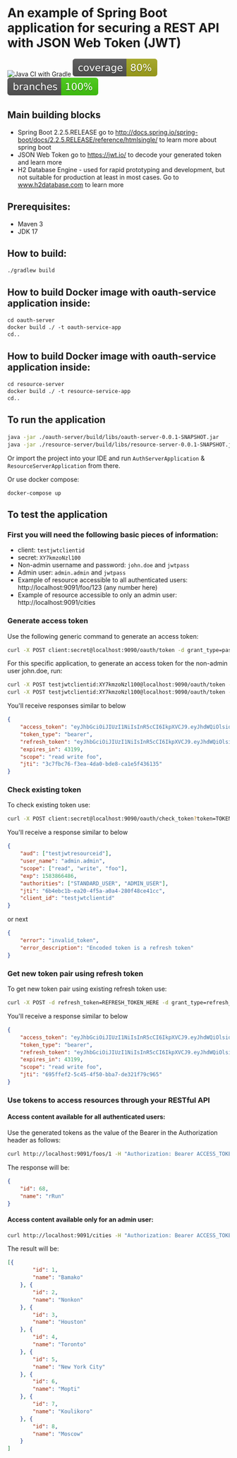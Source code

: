 
# An example of Spring Boot application for securing a REST API with JSON Web Token (JWT)
![Java CI with Gradle](https://github.com/andrei-punko/springboot-jwt/workflows/Java%20CI%20with%20Gradle/badge.svg)
[![Coverage](.github/badges/jacoco.svg)](https://github.com/andrei-punko/springboot-jwt/actions/workflows/gradle.yml)
[![Branches](.github/badges/branches.svg)](https://github.com/andrei-punko/springboot-jwt/actions/workflows/gradle.yml)

## Main building blocks
 * Spring Boot 2.2.5.RELEASE go to http://docs.spring.io/spring-boot/docs/2.2.5.RELEASE/reference/htmlsingle/ to learn more about spring boot
 * JSON Web Token go to https://jwt.io/ to decode your generated token and learn more
 * H2 Database Engine - used for rapid prototyping and development, but not suitable for production at least in most cases. Go to www.h2database.com to learn more

## Prerequisites:
- Maven 3
- JDK 17

## How to build:
    ./gradlew build

## How to build Docker image with oauth-service application inside:
    cd oauth-server
    docker build ./ -t oauth-service-app
    cd..

## How to build Docker image with oauth-service application inside:
    cd resource-server
    docker build ./ -t resource-service-app
    cd..

## To run the application

```bash
java -jar ./oauth-server/build/libs/oauth-server-0.0.1-SNAPSHOT.jar
java -jar ./resource-server/build/libs/resource-server-0.0.1-SNAPSHOT.jar
```

Or import the project into your IDE and run `AuthServerApplication` & `ResourceServerApplication` from there.

Or use docker compose:
```shell
docker-compose up
```

## To test the application

### First you will need the following basic pieces of information:

 * client: `testjwtclientid`
 * secret: `XY7kmzoNzl100`
 * Non-admin username and password: `john.doe` and `jwtpass`
 * Admin user: `admin.admin` and `jwtpass`
 * Example of resource accessible to all authenticated users: http://localhost:9091/foo/123 (any number here)
 * Example of resource accessible to only an admin user: http://localhost:9091/cities

### Generate access token

Use the following generic command to generate an access token:

```bash
curl -X POST client:secret@localhost:9090/oauth/token -d grant_type=password -d username=user -d password=pwd
```

For this specific application, to generate an access token for the non-admin user john.doe, run:

```bash
curl -X POST testjwtclientid:XY7kmzoNzl100@localhost:9090/oauth/token -d grant_type=password -d username=john.doe -d password=jwtpass
curl -X POST testjwtclientid:XY7kmzoNzl100@localhost:9090/oauth/token -d grant_type=password -d username=admin.admin -d password=jwtpass
```

You'll receive responses similar to below

```json
{
    "access_token": "eyJhbGciOiJIUzI1NiIsInR5cCI6IkpXVCJ9.eyJhdWQiOlsidGVzdGp3dHJlc291cmNlaWQiXSwidXNlcl9uYW1lIjoiYWRtaW4uYWRtaW4iLCJzY29wZSI6WyJyZWFkIiwid3JpdGUiLCJmb28iXSwiZXhwIjoxNTgzODY4MjkwLCJhdXRob3JpdGllcyI6WyJTVEFOREFSRF9VU0VSIiwiQURNSU5fVVNFUiJdLCJqdGkiOiIzYzdmYmM3Ni1mM2VhLTRkYTAtYmRlOC1jYTFlNWY0MzYxMzUiLCJjbGllbnRfaWQiOiJ0ZXN0and0Y2xpZW50aWQifQ.ki0W0_jLX4RqhnqTIdBg1j14yfJOyeipHH9W_7d-WTA",
    "token_type": "bearer",
    "refresh_token": "eyJhbGciOiJIUzI1NiIsInR5cCI6IkpXVCJ9.eyJhdWQiOlsidGVzdGp3dHJlc291cmNlaWQiXSwidXNlcl9uYW1lIjoiYWRtaW4uYWRtaW4iLCJzY29wZSI6WyJyZWFkIiwid3JpdGUiLCJmb28iXSwiYXRpIjoiM2M3ZmJjNzYtZjNlYS00ZGEwLWJkZTgtY2ExZTVmNDM2MTM1IiwiZXhwIjoxNTg2NDE3MDkwLCJhdXRob3JpdGllcyI6WyJTVEFOREFSRF9VU0VSIiwiQURNSU5fVVNFUiJdLCJqdGkiOiIwMzQyYzJmOC05MDI0LTQxNzItYWZjZC0wZDhhZjJkMjIxYzQiLCJjbGllbnRfaWQiOiJ0ZXN0and0Y2xpZW50aWQifQ.wEg_JSEn97KulZVbqd2gq-7piacX6JZ_KOilIy0W_Pk",
    "expires_in": 43199,
    "scope": "read write foo",
    "jti": "3c7fbc76-f3ea-4da0-bde8-ca1e5f436135"
}
```

### Check existing token

To check existing token use:
```bash
curl -X POST client:secret@localhost:9090/oauth/check_token?token=TOKEN_HERE
```

You'll receive a response similar to below
```json
{
    "aud": ["testjwtresourceid"],
    "user_name": "admin.admin",
    "scope": ["read", "write", "foo"],
    "exp": 1583866486,
    "authorities": ["STANDARD_USER", "ADMIN_USER"],
    "jti": "6b4ebc1b-ea20-4f5a-a0a4-280f48ce41cc",
    "client_id": "testjwtclientid"
}
```
or next
```json
{
    "error": "invalid_token",
    "error_description": "Encoded token is a refresh token"
}
```

### Get new token pair using refresh token

To get new token pair using existing refresh token use:
```bash
curl -X POST -d refresh_token=REFRESH_TOKEN_HERE -d grant_type=refresh_token client:secret@localhost:9090/oauth/token
```

You'll receive a response similar to below
```json
{
    "access_token": "eyJhbGciOiJIUzI1NiIsInR5cCI6IkpXVCJ9.eyJhdWQiOlsidGVzdGp3dHJlc291cmNlaWQiXSwidXNlcl9uYW1lIjoiYWRtaW4uYWRtaW4iLCJzY29wZSI6WyJyZWFkIiwid3JpdGUiLCJmb28iXSwiZXhwIjoxNTgzODcwMjg5LCJhdXRob3JpdGllcyI6WyJTVEFOREFSRF9VU0VSIiwiQURNSU5fVVNFUiJdLCJqdGkiOiI2OTVmZmVmMi01YzQ1LTRmNTAtYmJhNy1kZTMyMWY3OWM5NjUiLCJjbGllbnRfaWQiOiJ0ZXN0and0Y2xpZW50aWQifQ.1aB-ke4dLX1_AdBGzVPtWcG9oOEt3Gptsyz8MrSEp0I",
    "token_type": "bearer",
    "refresh_token": "eyJhbGciOiJIUzI1NiIsInR5cCI6IkpXVCJ9.eyJhdWQiOlsidGVzdGp3dHJlc291cmNlaWQiXSwidXNlcl9uYW1lIjoiYWRtaW4uYWRtaW4iLCJzY29wZSI6WyJyZWFkIiwid3JpdGUiLCJmb28iXSwiYXRpIjoiNjk1ZmZlZjItNWM0NS00ZjUwLWJiYTctZGUzMjFmNzljOTY1IiwiZXhwIjoxNTg2NDE4Mzg0LCJhdXRob3JpdGllcyI6WyJTVEFOREFSRF9VU0VSIiwiQURNSU5fVVNFUiJdLCJqdGkiOiJjYTNjN2VkMS0wYmE4LTRhMDUtYTUwZC0wNzNkZmMyN2M0YzIiLCJjbGllbnRfaWQiOiJ0ZXN0and0Y2xpZW50aWQifQ.hXv1I-t1u_eZ3JSv-3tHSkaTzfXb-jRHG3W5sNIfIoc",
    "expires_in": 43199,
    "scope": "read write foo",
    "jti": "695ffef2-5c45-4f50-bba7-de321f79c965"
}
```

### Use tokens to access resources through your RESTful API

#### Access content available for all authenticated users:

Use the generated tokens as the value of the Bearer in the Authorization header as follows:
```bash
curl http://localhost:9091/foos/1 -H "Authorization: Bearer ACCESS_TOKEN_HERE"
```

The response will be:
```json
{
    "id": 68,
    "name": "rRun"
}
```

#### Access content available only for an admin user:

```bash
curl http://localhost:9091/cities -H "Authorization: Bearer ACCESS_TOKEN_HERE"
```

The result will be:
```json
[{
        "id": 1,
        "name": "Bamako"
    }, {
        "id": 2,
        "name": "Nonkon"
    }, {
        "id": 3,
        "name": "Houston"
    }, {
        "id": 4,
        "name": "Toronto"
    }, {
        "id": 5,
        "name": "New York City"
    }, {
        "id": 6,
        "name": "Mopti"
    }, {
        "id": 7,
        "name": "Koulikoro"
    }, {
        "id": 8,
        "name": "Moscow"
    }
]
```
